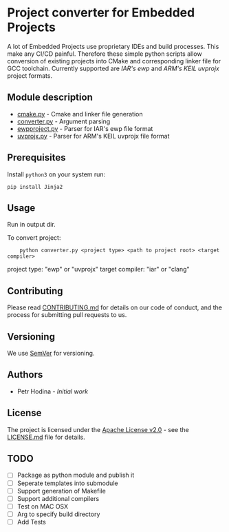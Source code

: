 # Project converter for Embedded Projects

A lot of Embedded Projects use proprietary IDEs and build processes. This make any CI/CD painful. Therefore these simple python scripts allow conversion of existing projects into CMake and corresponding linker file for GCC toolchain. Currently supported are *IAR's ewp* and *ARM's KEIL uvprojx* project formats.

## Module description

- [cmake.py](cmake.py) - Cmake and linker file generation
- [converter.py](converter.py) - Argument parsing
- [ewpproject.py](ewpproject) - Parser for IAR's ewp file format
- [uvprojx.py](uvprojx.py) - Parser for ARM's KEIL uvprojx file format

## Prerequisites

Install `python3` on your system run:
```shell
pip install Jinja2
```

## Usage

Run in output dir.

To convert project:

```
    python converter.py <project type> <path to project root> <target compiler>
```

project type: "ewp" or "uvprojx"
target compiler: "iar" or "clang"

## Contributing

Please read [CONTRIBUTING.md](CONTRIBUTING.md) for details on our code of conduct, and the process for submitting pull requests to us.

## Versioning

We use [SemVer](semver.org) for versioning.

## Authors

- Petr Hodina - *Initial work*

## License

The project is licensed under the [Apache License v2.0](https://www.apache.org/licenses/LICENSE-2.0) - see the [LICENSE.md](LICENSE.md) file for details.

## TODO
- [ ] Package as python module and publish it
- [ ] Seperate templates into submodule
- [ ] Support generation of Makefile
- [ ] Support additional compilers
- [ ] Test on MAC OSX 
- [ ] Arg to specify build directory
- [ ] Add Tests
